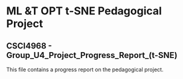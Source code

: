 # ML &amp;T OPT t-SNE Pedagogical Project

## CSCI4968 - Group_U4_Project_Progress_Report_(t-SNE)

This file contains a progress report on the pedagogical project.
